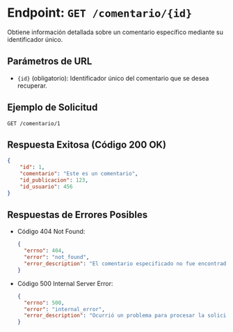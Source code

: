 # Endpoint: `GET /comentario/{id}`

Obtiene información detallada sobre un comentario específico mediante su identificador único.

## Parámetros de URL
- `{id}` (obligatorio): Identificador único del comentario que se desea recuperar.

## Ejemplo de Solicitud
```http
GET /comentario/1
```

## Respuesta Exitosa (Código 200 OK)
```json
{
    "id": 1,
    "comentario": "Este es un comentario",
    "id_publicacion": 123,
    "id_usuario": 456
}
```

## Respuestas de Errores Posibles
- Código 404 Not Found:
  ```json
  {
    "errno": 404,
    "error": "not_found",
    "error_description": "El comentario especificado no fue encontrado"
  }
  ```

- Código 500 Internal Server Error:
  ```json
  {
    "errno": 500,
    "error": "internal_error",
    "error_description": "Ocurrió un problema para procesar la solicitud"
  }
  ```
